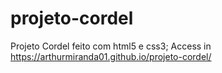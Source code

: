 # projeto-cordel
Projeto Cordel feito com html5 e css3;
Access in https://arthurmiranda01.github.io/projeto-cordel/
